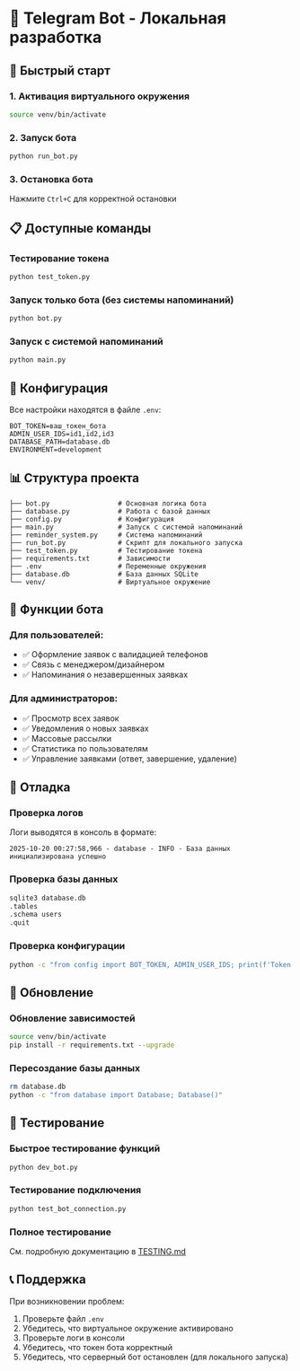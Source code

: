 # 🤖 Telegram Bot - Локальная разработка

## 🚀 Быстрый старт

### 1. Активация виртуального окружения
```bash
source venv/bin/activate
```

### 2. Запуск бота
```bash
python run_bot.py
```

### 3. Остановка бота
Нажмите `Ctrl+C` для корректной остановки

## 📋 Доступные команды

### Тестирование токена
```bash
python test_token.py
```

### Запуск только бота (без системы напоминаний)
```bash
python bot.py
```

### Запуск с системой напоминаний
```bash
python main.py
```

## 🔧 Конфигурация

Все настройки находятся в файле `.env`:

```env
BOT_TOKEN=ваш_токен_бота
ADMIN_USER_IDS=id1,id2,id3
DATABASE_PATH=database.db
ENVIRONMENT=development
```

## 📊 Структура проекта

```
├── bot.py                 # Основная логика бота
├── database.py            # Работа с базой данных
├── config.py              # Конфигурация
├── main.py                # Запуск с системой напоминаний
├── reminder_system.py     # Система напоминаний
├── run_bot.py             # Скрипт для локального запуска
├── test_token.py          # Тестирование токена
├── requirements.txt       # Зависимости
├── .env                   # Переменные окружения
├── database.db            # База данных SQLite
└── venv/                  # Виртуальное окружение
```

## 🎯 Функции бота

### Для пользователей:
- ✅ Оформление заявок с валидацией телефонов
- ✅ Связь с менеджером/дизайнером
- ✅ Напоминания о незавершенных заявках

### Для администраторов:
- ✅ Просмотр всех заявок
- ✅ Уведомления о новых заявках
- ✅ Массовые рассылки
- ✅ Статистика по пользователям
- ✅ Управление заявками (ответ, завершение, удаление)

## 🐛 Отладка

### Проверка логов
Логи выводятся в консоль в формате:
```
2025-10-20 00:27:58,966 - database - INFO - База данных инициализирована успешно
```

### Проверка базы данных
```bash
sqlite3 database.db
.tables
.schema users
.quit
```

### Проверка конфигурации
```bash
python -c "from config import BOT_TOKEN, ADMIN_USER_IDS; print(f'Token: {BOT_TOKEN[:10]}...'); print(f'Admins: {ADMIN_USER_IDS}')"
```

## 🔄 Обновление

### Обновление зависимостей
```bash
source venv/bin/activate
pip install -r requirements.txt --upgrade
```

### Пересоздание базы данных
```bash
rm database.db
python -c "from database import Database; Database()"
```

## 🧪 Тестирование

### Быстрое тестирование функций
```bash
python dev_bot.py
```

### Тестирование подключения
```bash
python test_bot_connection.py
```

### Полное тестирование
См. подробную документацию в [TESTING.md](TESTING.md)

## 📞 Поддержка

При возникновении проблем:
1. Проверьте файл `.env`
2. Убедитесь, что виртуальное окружение активировано
3. Проверьте логи в консоли
4. Убедитесь, что токен бота корректный
5. Убедитесь, что серверный бот остановлен (для локального запуска)
